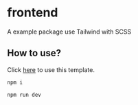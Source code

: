 # frontend

A example package use Tailwind with SCSS

## How to use?

Click [here](https://github.com/yensubldg/frontend/generate) to use this template.

```bash
npm i
```

```bash
npm run dev
```
